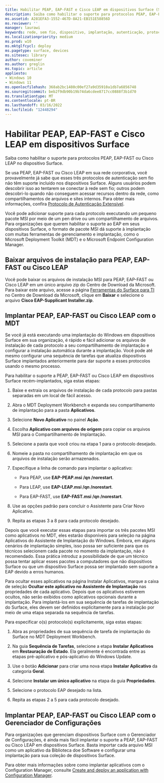 ```yaml
---
title: Habilitar PEAP, EAP-FAST e Cisco LEAP em dispositivos Surface (Surface)
description: Saiba como habilitar o suporte para protocolos PEAP, EAP-FAST ou Cisco LEAP no dispositivo Surface.
ms.assetid: A281EFA3-1552-467D-8A21-EB151E58856D
ms.reviewer: ''
manager: laurawi
keywords: rede, sem fio, dispositivo, implantação, autenticação, protocolo
ms.localizationpriority: medium
ms.prod: w10
ms.mktglfcycl: deploy
ms.pagetype: surface, devices
ms.sitesec: library
author: coveminer
ms.author: greglin
ms.topic: article
appliesto:
- Windows 10
- Windows 11
ms.openlocfilehash: 368ab2bc1480c00ef27a9d35910a1db7a6856748
ms.sourcegitcommit: beb2f9db90b19b74da6cdee8717cc0888f3b1d70
ms.translationtype: MT
ms.contentlocale: pt-BR
ms.lasthandoff: 03/16/2022
ms.locfileid: "12448294"
---
```

# <a name="enable-peap-eap-fast-and-cisco-leap-on-surface-devices"></a>Habilitar PEAP, EAP-FAST e Cisco LEAP em dispositivos Surface

Saiba como habilitar o suporte para protocolos PEAP, EAP-FAST ou Cisco LEAP no dispositivo Surface.

Se usa PEAP, EAP-FAST ou Cisco LEAP em sua rede corporativa, você provavelmente já sabe que esses três protocolos de autenticação sem fio não têm suporte incluído nos dispositivos Surface. Alguns usuários podem descobrir isso ao tentarem se conectar à rede sem fio; outros podem descobri-lo quando não conseguem acessar recursos dentro da rede, como compartilhamentos de arquivos e sites internos. Para obter mais informações, confira [Protocolo de Autenticação Extensível](/windows-server/networking/technologies/extensible-authentication-protocol/network-access).

Você pode adicionar suporte para cada protocolo executando um pequeno pacote MSI por meio de um pen drive ou um compartilhamento de arquivos. Para organizações que querem habilitar o suporte ao EAP em seus dispositivos Surface, o formato de pacote MSI dá suporte à implantação com muitas ferramentas de gerenciamento e implantação, como o Microsoft Deployment Toolkit (MDT) e o Microsoft Endpoint Configuration Manager.

## <a name="download-peap-eap-fast-or-cisco-leap-installation-files"></a><a href="" id="download-peap--eap-fast--or-cisco-leap-installation-files--"></a>Baixar arquivos de instalação para PEAP, EAP-FAST ou Cisco LEAP

Você pode baixar os arquivos de instalação MSI para PEAP, EAP-FAST ou Cisco LEAP em um único arquivo zip do Centro de Download da Microsoft. Para baixar este arquivo, acesse a página [Ferramentas do Surface para TI](https://www.microsoft.com/download/details.aspx?id=46703) no Centro de Download da Microsoft, clique em **Baixar** e selecione o arquivo **Cisco EAP-Supplicant Installer.zip**.

## <a name="deploy-peap-eap-fast-or-cisco-leap-with-mdt"></a>Implantar PEAP, EAP-FAST ou Cisco LEAP com o MDT

Se você já está executando uma implantação do Windows em dispositivos Surface em sua organização, é rápido e fácil adicionar os arquivos de instalação de cada protocolo a seu compartilhamento de implantação e configurar a instalação automática durante a implantação. Você pode até mesmo configurar uma sequência de tarefas que atualiza dispositivos Surface implantados anteriormente para dar suporte a esses protocolos usando o mesmo processo.

Para habilitar o suporte a PEAP, EAP-FAST ou Cisco LEAP em dispositivos Surface recém-implantados, siga estas etapas:

1. Baixe e extraia os arquivos de instalação de cada protocolo para pastas separadas em um local de fácil acesso.

2. Abra o MDT Deployment Workbench e expanda seu compartilhamento de implantação para a pasta **Aplicativos**.

3. Selecione **Novo Aplicativo** no painel **Ação**.

4. Escolha **Aplicativo com arquivos de origem** para copiar os arquivos MSI para o Compartilhamento de Implantação.

5. Selecione a pasta que você criou na etapa 1 para o protocolo desejado.

6. Nomeie a pasta no compartilhamento de implantação em que os arquivos de instalação serão armazenados.

7. Especifique a linha de comando para implantar o aplicativo:

    - Para PEAP, use **EAP-PEAP.msi /qn /norestart**.

    - Para LEAP, use **EAP-LEAP.msi /qn /norestart**.

    - Para EAP-FAST, use **EAP-FAST.msi /qn /norestart**.

8. Use as opções padrão para concluir o Assistente para Criar Novo Aplicativo.

9. Repita as etapas 3 a 8 para cada protocolo desejado.

Depois que você executar essas etapas para importar os três pacotes MSI como aplicativos no MDT, eles estarão disponíveis para seleção na página Aplicativos do Assistente de Implantação do Windows. Embora, em alguns cenários de implantação simples, isso possa ser suficiente para que os técnicos selecionem cada pacote no momento da implantação, não é recomendado. Essa prática introduz a possibilidade de que um técnico possa tentar aplicar esses pacotes a computadores que não dispositivos Surface ou que um dispositivo Surface possa ser implantado sem suporte a EAP devido a erros humanos.

Para ocultar esses aplicativos na página Instalar Aplicativos, marque a caixa de seleção **Ocultar este aplicativo no Assistente de Implantação** nas propriedades de cada aplicativo. Depois que os aplicativos estiverem ocultos, não serão exibidos como aplicativos opcionais durante a implantação. Para implantá-los em sua sequência de tarefas de implantação do Surface, eles devem ser definidos explicitamente para a instalação por meio de uma etapa separada na sequência de tarefas.

Para especificar o(s) protocolo(s) explicitamente, siga estas etapas:

1. Abra as propriedades de sua sequência de tarefa de implantação do Surface no MDT Deployment Workbench.

2. Na guia **Sequência de Tarefas**, selecione a etapa **Instalar Aplicativos** em **Restauração de Estado**. Ela geralmente é encontrada entre as etapas pré-aplicativo e pós-aplicativo do Windows Update.

3. Use o botão **Adicionar** para criar uma nova etapa **Instalar Aplicativo** da categoria **Geral**.

4. Selecione **Instalar um único aplicativo** na etapa da guia **Propriedades**.

5. Selecione o protocolo EAP desejado na lista.

6. Repita as etapas 2 a 5 para cada protocolo desejado.

## <a name="deploy-peap-eap-fast-or-cisco-leap-with-configuration-manager"></a>Implantar PEAP, EAP-FAST ou Cisco LEAP com o Gerenciador de Configurações

Para organizações que gerenciam dispositivos Surface com o Gerenciador de Configurações, é ainda mais fácil implantar o suporte a PEAP, EAP-FAST ou Cisco LEAP em dispositivos Surface. Basta importar cada arquivo MSI como um aplicativo da Biblioteca doe Software e configurar uma implantação para sua coleção de dispositivos Surface.

Para obter mais informações sobre como implantar aplicativos com o Configuration Manager, consulte [Create and deploy an application with Configuration Manager](/mem/configmgr/apps/get-started/create-and-deploy-an-application).

